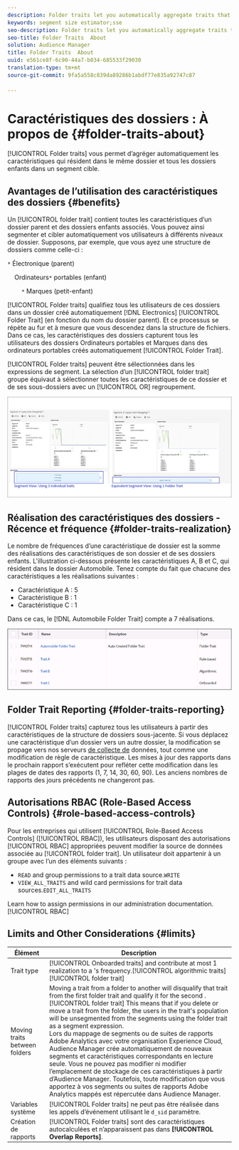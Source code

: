 ```yaml
---
description: Folder traits let you automatically aggregate traits that reside within the same folder and all child folders into a targetable segment.
keywords: segment size estimator;sse
seo-description: Folder traits let you automatically aggregate traits that reside within the same folder and all child folders into a targetable segment.
seo-title: Folder Traits  About
solution: Audience Manager
title: Folder Traits  About
uuid: e561ce8f-6c90-44a7-b034-685533f29030
translation-type: tm+mt
source-git-commit: 9fa5a558c839da89286b1abdf77e835a92747c87

---
```



# Caractéristiques des dossiers : À propos de {#folder-traits-about}

[!UICONTROL Folder traits] vous permet d’agréger automatiquement les caractéristiques qui résident dans le même dossier et tous les dossiers enfants dans un segment cible.

## Avantages de l’utilisation des caractéristiques des dossiers {#benefits}

Un [!UICONTROL folder trait] contient toutes les caractéristiques d’un dossier parent et des dossiers enfants associés. Vous pouvez ainsi segmenter et cibler automatiquement vos utilisateurs à différents niveaux de dossier. Supposons, par exemple, que vous ayez une structure de dossiers comme celle-ci :

`*` Électronique (parent)

    Ordinateurs`*` portables (enfant)

        `*` Marques (petit-enfant)

[!UICONTROL Folder traits] qualifiez tous les utilisateurs de ces dossiers dans un dossier créé automatiquement [!DNL Electronics] [!UICONTROL Folder Trait] (en fonction du nom du dossier parent). Et ce processus se répète au fur et à mesure que vous descendez dans la structure de fichiers. Dans ce cas, les caractéristiques des dossiers capturent tous les utilisateurs des dossiers Ordinateurs portables et Marques dans des ordinateurs portables créés automatiquement [!UICONTROL Folder Trait].

[!UICONTROL Folder traits] peuvent être sélectionnées dans les expressions de segment. La sélection d’un [!UICONTROL folder trait] groupe équivaut à sélectionner toutes les caractéristiques de ce dossier et de ses sous-dossiers avec un [!UICONTROL OR] regroupement.

![](assets/folder-traits-compare-border.jpg)

## Réalisation des caractéristiques des dossiers - Récence et fréquence {#folder-traits-realization}

Le nombre de fréquences d’une caractéristique de dossier est la somme des réalisations des caractéristiques de son dossier et de ses dossiers enfants. L'illustration ci-dessous présente les caractéristiques A, B et C, qui résident dans le dossier Automobile. Tenez compte du fait que chacune des caractéristiques a les réalisations suivantes :

* Caractéristique A : 5
* Caractéristique B : 1
* Caractéristique C : 1

Dans ce cas, le [!DNL Automobile Folder Trait] compte a 7 réalisations.

![](assets/folder_traits_rollup_border.png)

## Folder Trait Reporting {#folder-traits-reporting}

[!UICONTROL Folder traits] capturez tous les utilisateurs à partir des caractéristiques de la structure de dossiers sous-jacente. Si vous déplacez une caractéristique d’un dossier vers un autre dossier, la modification se propage vers nos serveurs [de collecte de](../../reference/system-components/components-data-collection.md) données, tout comme une modification de règle de caractéristique. Les mises à jour des rapports dans le prochain rapport s’exécutent pour refléter cette modification dans les plages de dates des rapports (1, 7, 14, 30, 60, 90). Les anciens nombres de rapports des jours précédents ne changeront pas.

## Autorisations RBAC (Role-Based Access Controls) {#role-based-access-controls}

Pour les entreprises qui utilisent [!UICONTROL Role-Based Access Controls] ([!UICONTROL RBAC]), les utilisateurs disposant des autorisations [!UICONTROL RBAC] appropriées peuvent modifier la source de données associée au [!UICONTROL folder trait]. Un utilisateur doit appartenir à un groupe avec l’un des éléments suivants :

* `READ` and  group permissions to a trait data source.`WRITE`
* `VIEW_ALL_TRAITS` and  wild card permissions for trait data sources.`EDIT_ALL_TRAITS`

Learn how to assign  permissions in our administration documentation.[!UICONTROL RBAC][](../../features/administration/administration-overview.md#create-group)

## Limits and Other Considerations {#limits}

| Élément | Description |
|---|---|
| Trait type | [!UICONTROL Onboarded traits] and  contribute at most 1 realization to a 's frequency.[!UICONTROL algorithmic traits][!UICONTROL folder trait] |
| Moving traits between folders | Moving a trait from a folder to another will disqualify that trait from the first folder trait and qualify it for the second . [!UICONTROL folder trait] This means that if you delete or move a trait from the folder, the users in the trait's population will be unsegmented from the segments using the folder trait as a segment expression. <br> Lors du mappage de segments ou de suites de rapports Adobe Analytics avec votre organisation Experience Cloud, Audience Manager crée automatiquement de nouveaux segments et caractéristiques correspondants en lecture seule. Vous ne pouvez pas modifier ni modifier l’emplacement de stockage de ces caractéristiques à partir d’Audience Manager. Toutefois, toute modification que vous apportez à vos segments ou suites de rapports Adobe Analytics mappés est répercutée dans Audience Manager. |
| Variables système | [!UICONTROL Folder traits] ne peut pas être réalisée dans les appels d’événement utilisant le `d_sid` paramètre. |
| Création de rapports   | [!UICONTROL Folder traits] sont des caractéristiques autocalculées et n’apparaissent pas dans **[!UICONTROL Overlap Reports]**. |